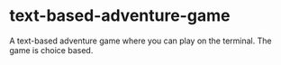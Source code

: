 # text-based-adventure-game
A text-based adventure game where you can play on the terminal. The game is choice based.